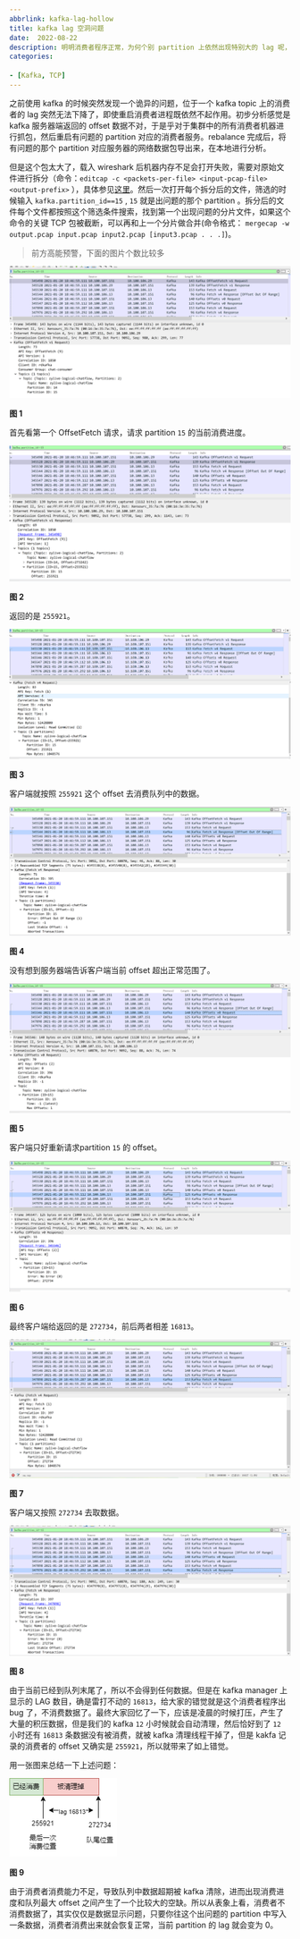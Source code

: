 ```yaml
---
abbrlink: kafka-lag-hollow
title: kafka lag 空洞问题
date:  2022-08-22
description: 明明消费者程序正常，为何个别 partition 上依然出现特别大的 lag 呢，本文根据笔者过往经验触发来一探究竟。
categories:

- [Kafka, TCP]
---
```


之前使用 kafka 的时候突然发现一个诡异的问题，位于一个 kafka topic 上的消费者的 lag 突然无法下降了，即使重启消费者进程既依然不起作用。初步分析感觉是 kafka 服务器端返回的 offset 数据不对，于是乎对于集群中的所有消费者机器进行抓包，然后重启有问题的 partition 对应的消费者服务。rebalance 完成后，将有问题的那个 partition 对应服务器的网络数据包导出来，在本地进行分析。

但是这个包太大了，载入 wireshark 后机器内存不足会打开失败，需要对原始文件进行拆分（命令：`editcap -c <packets-per-file> <input-pcap-file> <output-prefix>` ），具体参见[这里](https://blog.csdn.net/qq_19004627/article/details/82287172)。然后一次打开每个拆分后的文件，筛选的时候输入 `kafka.partition_id==15` , `15` 就是出问题的那个 partition 。拆分后的文件每个文件都按照这个筛选条件搜索，找到第一个出现问题的分片文件，如果这个命令的关键 TCP 包被截断，可以再和上一个分片做合并(命令格式： `mergecap -w output.pcap input.pcap input2.pcap [input3.pcap . . .]`)。

> 前方高能预警，下面的图片个数比较多

![](images/kafka_msg1.png)

**图 1**

首先看第一个 OffsetFetch 请求，请求 partition `15` 的当前消费进度。

![](images/kafka_msg2.png)

**图 2**

返回的是 `255921`。

![](images/kafka_msg3.png)

**图 3**

客户端就按照 `255921` 这个 offset 去消费队列中的数据。

![](images/kafka_msg4.png)

**图 4**

没有想到服务器端告诉客户端当前 offset 超出正常范围了。

![](images/kafka_msg5.png)

**图 5**

客户端只好重新请求partition `15` 的 offset。

![](images/kafka_msg6.png)

**图 6**

最终客户端给返回的是 `272734`，前后两者相差 `16813`。

![](images/kafka_msg7.png)

**图 7**

客户端又按照 `272734` 去取数据。

![](images/kafka_msg8.png)

**图 8**

由于当前已经到队列末尾了，所以不会得到任何数据。但是在 kafka manager 上显示的 LAG 数目，确是雷打不动的 `16813`，给大家的错觉就是这个消费者程序出 bug 了，不消费数据了。最终大家回忆了一下，应该是凌晨的时候打压，产生了大量的积压数据，但是我们的 kafka `12` 小时候就会自动清理，然后恰好到了 `12` 小时还有 `16813` 条数据没有被消费，就被 kafka 清理线程干掉了，但是 kakfa 记录的消费者的 offset 又确实是 `255921`，所以就带来了如上错觉。

用一张图来总结一下上述问题：

![](images/kafka_lag.drawio.png)

**图 9** 

由于消费者消费能力不足，导致队列中数据超期被 kafka 清除，进而出现消费进度和队列最大 offset 之间产生了一个比较大的空缺。所以从表象上看，消费者不消费数据了，其实仅仅是数据显示问题，只要你往这个出问题的 partition 中写入一条数据，消费者消费出来就会恢复正常，当前 partition 的 lag 就会变为 0。
